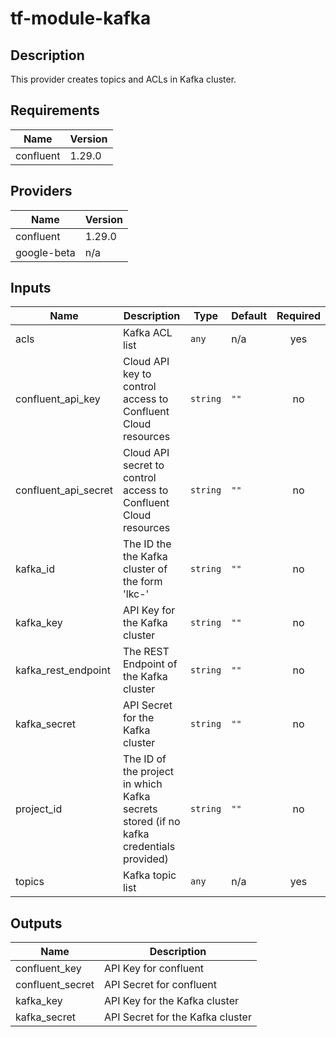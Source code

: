# tf-module-kafka

## Description

This provider creates topics and ACLs in Kafka cluster.


## Requirements

| Name | Version |
|------|---------|
| confluent | 1.29.0 |


## Providers

| Name | Version |
|------|---------|
| confluent | 1.29.0 |
| google-beta | n/a |


## Inputs

| Name | Description | Type | Default | Required |
|------|-------------|------|---------|:--------:|
| acls | Kafka ACL list | `any` | n/a | yes |
| confluent\_api\_key | Cloud API key to control access to Confluent Cloud resources | `string` | `""` | no |
| confluent\_api\_secret | Cloud API secret to control access to Confluent Cloud resources | `string` | `""` | no |
| kafka\_id | The ID the the Kafka cluster of the form 'lkc-' | `string` | `""` | no |
| kafka\_key | API Key for the Kafka cluster | `string` | `""` | no |
| kafka\_rest\_endpoint | The REST Endpoint of the Kafka cluster | `string` | `""` | no |
| kafka\_secret | API Secret for the Kafka cluster | `string` | `""` | no |
| project\_id | The ID of the project in which Kafka secrets stored (if no kafka credentials provided) | `string` | `""` | no |
| topics | Kafka topic list | `any` | n/a | yes |


## Outputs

| Name | Description |
|------|-------------|
| confluent\_key | API Key for confluent |
| confluent\_secret | API Secret for confluent |
| kafka\_key | API Key for the Kafka cluster |
| kafka\_secret | API Secret for the Kafka cluster |

